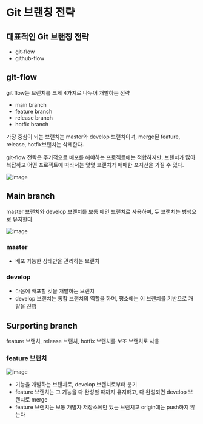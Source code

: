 # Git 브랜칭 전략

## 대표적인 Git 브랜칭 전략

- git-flow
- github-flow

## git-flow

git flow는 브랜치를 크게 4가지로 나누어 개발하는 전략
- main branch
- feature branch
- release branch
- hotfix branch

가장 중심이 되는 브랜치는 master와 develop 브랜치이며, merge된 feature, release, hotfix브랜치는 삭제한다.

git-flow 전략은 주기적으로 배포를 해야하는 프로젝트에는 적합하지만, 브랜치가 많아 복잡하고 어떤 프로젝트에 따라서는 몇몇 브랜치가 애매한 포지션을 가질 수 있다.

![image](https://user-images.githubusercontent.com/66311161/174708250-c37c7ce3-702c-4155-9df5-240d8aa602d6.png)

## Main branch

master 브랜치와 develop 브랜치를 보통 메인 브랜치로 사용하며, 두 브랜치는 병행으로 유지한다.

![image](https://user-images.githubusercontent.com/66311161/174708411-e376c304-b166-45a6-a075-bd3c61eed88b.png)

### master
- 배포 가능한 상태만을 관리하는 브랜치

### develop
- 다음에 배포할 것을 개발하는 브랜치
- develop 브랜치는 통합 브랜치의 역할을 하며, 평소에는 이 브랜치를 기반으로 개발을 진행


## Surporting branch

feature 브랜치, release 브랜치, hotfix 브랜치를 보조 브랜치로 사용



### feature 브랜치

![image](https://user-images.githubusercontent.com/66311161/174708988-15ce2474-3804-4de7-b0a9-bc2d8ab86d8b.png)

- 기능을 개발하는 브랜치로, develop 브랜치로부터 분기
- feature 브랜치는 그 기능을 다 완성할 때까지 유지하고, 다 완성되면 develop 브랜치로  merge
- feature 브랜치는 보통 개발자 저장소에만 있는 브랜치고 origin애는 push하지 않는다


